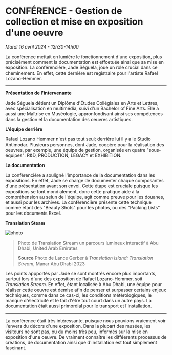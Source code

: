 # CONFÉRENCE - Gestion de collection et mise en exposition d'une oeuvre
*Mardi 16 avril 2024 - 12h30-14h00*

La conférence mettait en lumière le fonctionnement d'une exposition, plus précisément comment la documentation est effcetuée ainsi que sa mise en exposition. La conférencière, Jade Séguela, joue un rôle crucial dans ce cheminement. En effet, cette dernière est registraire pour l'artiste Rafael Lozano-Hemmer.

--------------------------------------------------

**Présentation de l'intervenante**

Jade Séguela détient un Diplôme d'Études Collégiales en Arts et Lettres, avec spécialisation en multimédia, suivi d'un Bachelor of Fine Arts. Elle a aussi une Maîtrise en Muséologie, appronfondisant ainsi ses compétences dans la gestion et la documentation des oeuvres artistiques.

**L'équipe derrière**

Rafael Lozano Hemmer n'est pas tout seul; derrière lui il y a le Studio Antimodar. Plusieurs personnes, dont Jade, coopère pour la réalisation des oeuvres, par exemple, une équipe de gestion, organisée en quatre "sous-équipes": R&D, PRODUCTION, LEGACY et EXHIBITION. 

**La documentation**

La conférencière a souligné l'importance de la documentation dans les expositions. En effet, Jade se charge de documenter chaque composantes d'une présentation avant son envoi. Cette étape est cruciale puisque les expositions se font mondialement, donc cette pratique aide à la compréhension au seiun de l'équipe, agit comme preuve pour les douanes, et aussi pour les archives. La conférencière présente cette technique comme étant des "Beauty Shots" pour les photos, ou des "Packing Lists" pour les documents Excel.

**Translation Steam**

![photo](media/translation_island.jpg)

> Photo de Translation Stream un parcours lumineux interactif à Abu Dhabi, United Arab Emirates
> 
> **Source** Photo de Lance Gerber à *Translation Island: Translation Stream*, Manar Abu Dhabi 2023

Les points appportés par Jade se sont montrés encore plus importants, surtout lors d'une des exposition de Rafael Lozano-Hemmer, soit *Translation Stream*. En effet, étant localisée à Abu Dhabi, une équipe pour réaliser cette oeuvre est demise afin de penser et surpasser certains enjeux techniques, comme dans ce cas-ci, les conditions métérologiques, le manque d'électricité et le fait d'être tout court dans un autre pays. La documentation était aussi primordial pour le transport et l'installation. 

--------------------------------------------------

La conférence était très intéressante, puisque nous pouvions vraiement voir l'envers du décors d'une exposition. Dans la plupart des musées, les visiteurs ne sont pas, ou du moins très peu, informés sur la mise en exposition d'une oeuvre. De vraiment connaître les difféerents processus de créations, de documentation ainsi que d'installation est tout simplement fascinant.




